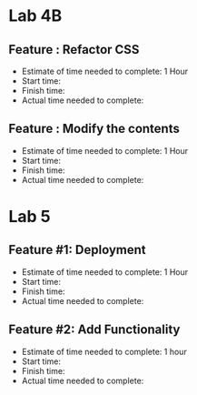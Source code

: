 # Lab 4B

## Feature : Refactor CSS
- Estimate of time needed to complete: 1 Hour
- Start time: 
- Finish time: 
- Actual time needed to complete: 

## Feature : Modify the contents
- Estimate of time needed to complete: 1 Hour
- Start time: 
- Finish time: 
- Actual time needed to complete: 

# Lab 5

## Feature #1: Deployment
- Estimate of time needed to complete: 1 Hour
- Start time: 
- Finish time: 
- Actual time needed to complete: 

## Feature #2: Add Functionality
- Estimate of time needed to complete: 1 hour
- Start time: 
- Finish time: 
- Actual time needed to complete: 